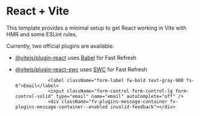# React + Vite

This template provides a minimal setup to get React working in Vite with HMR and some ESLint rules.

Currently, two official plugins are available:

- [@vitejs/plugin-react](https://github.com/vitejs/vite-plugin-react/blob/main/packages/plugin-react/README.md) uses [Babel](https://babeljs.io/) for Fast Refresh
- [@vitejs/plugin-react-swc](https://github.com/vitejs/vite-plugin-react-swc) uses [SWC](https://swc.rs/) for Fast Refresh





                  <label className="form-label fw-bold text-gray-900 fs-6">Email</label>
                  <input className="form-control form-control-lg form-control-solid" type="email" name="email" autoComplete="off" />
                  <div className="fv-plugins-message-container fv-plugins-message-container--enabled invalid-feedback"></div>